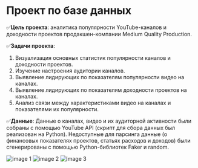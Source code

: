 # Проект по базе данных

✅**Цель проекта**: аналитика популярности YouTube-каналов и доходности проектов продакшен-компании Medium Quality Production.

✅**Задачи проекта**: 
1. Визуализация основных статистик популярности каналов и доходности проектов.
2. Изучение настроения аудитории каналов.
3. Выявление лидирующих по показателям популярности видео на каналах.
4. Выявление лидирующих по показателям доходности проектов на каналах.
5. Анализ связи между характеристиками видео на каналах и показателями их популярности.
   
✅**Данные**:
Данные о каналах, видео и их аудиторной активности были собраны с помощью YouTube API (скрипт для сбора данных был реализован на Python). 
Недоступные для парсинга данные (о финансовых показателях проектов, статьях расходов и доходов) были сгенерированы с помощью Python-библиотек Faker и random.

![image 1](https://github.com/user-attachments/assets/7f183413-929e-40dd-b18d-222724894c34)
![image 2](https://github.com/user-attachments/assets/983fbb91-8275-4034-ab42-8536144057c8)
![image 3](https://github.com/user-attachments/assets/24dbc002-0a5c-4e8d-8770-6cd89fbc2488)

